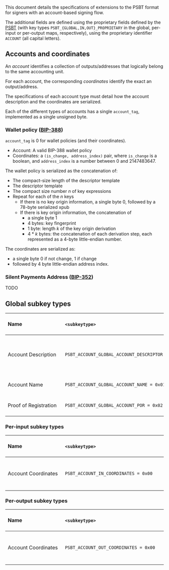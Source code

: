 This document details the specifications of extensions to the PSBT format for signers with an account-based signing flow.

The additional fields are defined using the proprietary fields defined by the [PSBT](https://github.com/bitcoin/bips/blob/master/bip-0174.mediawiki) (with key types `PSBT_{GLOBAL,IN,OUT}_PROPRIETARY` in the global, per-input or per-output maps, respectively), using the proprietary identifier `ACCOUNT` (all capital letters).


## Accounts and coordinates

An _account_ identifies a collection of outputs/addresses that logically belong to the same accounting unit.

For each account, the corresponding _coordinates_ identify the exact an output/address.

The specifications of each account type must detail how the account description and the coordinates are serialized.

Each of the different types of accounts has a single `account_tag`, implemented as a single unsigned byte.

### Wallet policy ([BIP-388](https://github.com/bitcoin/bips/blob/master/bip-0388.mediawiki))

`account_tag` is 0 for wallet policies (and their coordinates).

- Account: A valid BIP-388 wallet policy
- Coordinates: a `(is_change, address_index)` pair, where `is_change` is a boolean, and `address_index` is a number between 0 and 2147483647.

The wallet policy is serialized as the concatenation of:
- The compact-size length of the descriptor template
- The descriptor template
- The compact size number _n_ of key expressions
- Repeat for each of the _n_ keys
  - If there is no key origin information, a single byte 0, followed by a 78-byte serialized xpub
  - If there is key origin information, the concatenation of
    - a single byte 1
    - 4 bytes: key fingerprint
    - 1 byte: length _k_ of the key origin derivation
    - 4 * _k_ bytes: the concatenation of each derivation step, each represented as a 4-byte little-endian number.

The coordinates are serialized as:
- a single byte 0 if not change, 1 if change
- followed by 4 byte little-endian address index.

### Silent Payments Address ([BIP-352](https://github.com/bitcoin/bips/blob/master/bip-0352.mediawiki))

TODO

## Global subkey types

| Name&nbsp;&nbsp;&nbsp;&nbsp;&nbsp;&nbsp;&nbsp;&nbsp;&nbsp;&nbsp;&nbsp;&nbsp;&nbsp;&nbsp;&nbsp;&nbsp;&nbsp;&nbsp;&nbsp;&nbsp;&nbsp;&nbsp;&nbsp;&nbsp;&nbsp;&nbsp;&nbsp;&nbsp;| `<subkeytype>`&nbsp;&nbsp;&nbsp;&nbsp;&nbsp;&nbsp;&nbsp;&nbsp;&nbsp;&nbsp;&nbsp;&nbsp;&nbsp;&nbsp;&nbsp;&nbsp;&nbsp;&nbsp;&nbsp;&nbsp;&nbsp;&nbsp;&nbsp;&nbsp;&nbsp;&nbsp;&nbsp;&nbsp;&nbsp;&nbsp;&nbsp;&nbsp;&nbsp;&nbsp;&nbsp;&nbsp;&nbsp;&nbsp;&nbsp;&nbsp;&nbsp;&nbsp;&nbsp;&nbsp;&nbsp;&nbsp;&nbsp;&nbsp;&nbsp;&nbsp;&nbsp;&nbsp;&nbsp;&nbsp;&nbsp;&nbsp;&nbsp;&nbsp;&nbsp;&nbsp;&nbsp;&nbsp;&nbsp;&nbsp;&nbsp;&nbsp;&nbsp;&nbsp;&nbsp;&nbsp;&nbsp;&nbsp;&nbsp;&nbsp;&nbsp;&nbsp;&nbsp;&nbsp;&nbsp;&nbsp;&nbsp;&nbsp;&nbsp;| `<subkeydata>`&nbsp;&nbsp;&nbsp;&nbsp;&nbsp;&nbsp;&nbsp;&nbsp;&nbsp;&nbsp;&nbsp;&nbsp;&nbsp;&nbsp;&nbsp;&nbsp;&nbsp;&nbsp;&nbsp;&nbsp;&nbsp;&nbsp;&nbsp;&nbsp;&nbsp;&nbsp;&nbsp;&nbsp;&nbsp;&nbsp;&nbsp;&nbsp;&nbsp;&nbsp;&nbsp;| `<subkeydata>` Description | `<valuedata>`&nbsp;&nbsp;&nbsp;&nbsp;&nbsp;&nbsp;| `<valuedata>`&nbsp;Description&nbsp;&nbsp; | Versions Requiring Inclusion | Versions Requiring Exclusion | Versions Allowing Inclusion | Parent BIP |
|-----------------------|-------------------------------------------------|-----------------------------|----------------|-------------------------------------|---------------------------------------------------------------------------------------|------|-|------|--------|
| Account Description   | `PSBT_ACCOUNT_GLOBAL_ACCOUNT_DESCRIPTOR = 0x00` | `<compact size account ID>` | The account ID | `<byte account_tag> <bytes serialized account>`        | The single byte account tag, followed by the full description of the account, serialized as per the rules of that account type | 0, 2 | | 0, 2 | No BIP |
| Account Name          | `PSBT_ACCOUNT_GLOBAL_ACCOUNT_NAME = 0x01`       | `<compact size account ID>` | The account ID | `<compact size name length> <name>` | The non-zero length of the name, followed by the name of the account                  |      | | 0, 2 | No BIP |
| Proof of Registration | `PSBT_ACCOUNT_GLOBAL_ACCOUNT_POR = 0x02`        | `<compact size account ID>` | The account ID | `<bytes>`                           | If required by the signer, the _Proof of Registration_ for the account                |      | | 0, 2 | No BIP |


### Per-input subkey types

| Name&nbsp;&nbsp;&nbsp;&nbsp;&nbsp;&nbsp;&nbsp;&nbsp;&nbsp;&nbsp;&nbsp;&nbsp;&nbsp;&nbsp;&nbsp;&nbsp;&nbsp;&nbsp;&nbsp;&nbsp;&nbsp;&nbsp;&nbsp;&nbsp;&nbsp;&nbsp;&nbsp;&nbsp;| `<subkeytype>`&nbsp;&nbsp;&nbsp;&nbsp;&nbsp;&nbsp;&nbsp;&nbsp;&nbsp;&nbsp;&nbsp;&nbsp;&nbsp;&nbsp;&nbsp;&nbsp;&nbsp;&nbsp;&nbsp;&nbsp;&nbsp;&nbsp;&nbsp;&nbsp;&nbsp;&nbsp;&nbsp;&nbsp;&nbsp;&nbsp;&nbsp;&nbsp;&nbsp;&nbsp;&nbsp;&nbsp;&nbsp;&nbsp;&nbsp;&nbsp;&nbsp;&nbsp;&nbsp;&nbsp;&nbsp;&nbsp;&nbsp;&nbsp;&nbsp;&nbsp;&nbsp;&nbsp;&nbsp;&nbsp;&nbsp;&nbsp;&nbsp;&nbsp;&nbsp;&nbsp;&nbsp;&nbsp;&nbsp;&nbsp;&nbsp;&nbsp;&nbsp;&nbsp;&nbsp;&nbsp;&nbsp;&nbsp;&nbsp;&nbsp;&nbsp;&nbsp;&nbsp;&nbsp;&nbsp;&nbsp;&nbsp;&nbsp;&nbsp;| `<subkeydata>`&nbsp;&nbsp;&nbsp;&nbsp;&nbsp;&nbsp;&nbsp;&nbsp;&nbsp;&nbsp;&nbsp;&nbsp;&nbsp;&nbsp;&nbsp;&nbsp;&nbsp;&nbsp;&nbsp;&nbsp;&nbsp;&nbsp;&nbsp;&nbsp;&nbsp;&nbsp;&nbsp;&nbsp;&nbsp;&nbsp;&nbsp;&nbsp;&nbsp;&nbsp;&nbsp;| `<subkeydata>` Description | `<valuedata>`&nbsp;&nbsp;&nbsp;&nbsp;&nbsp;&nbsp;| `<valuedata>`&nbsp;Description&nbsp;&nbsp; | Versions Requiring Inclusion | Versions Requiring Exclusion | Versions Allowing Inclusion | Parent BIP |
|---------------------|--------------------------------------|-----------------------------|----------------|----------------------------------|---------------------------------------------------------------------|-|-|------|--------|
| Account Coordinates | `PSBT_ACCOUNT_IN_COORDINATES = 0x00` | `<compact size account ID>` | The account ID | `<byte account_tag> <bytes serialized coordinates>` | The single byte account tag, followed by the coordinates, serialized as per the specification of the account | | | 0, 2 | No BIP |


### Per-output subkey types

| Name&nbsp;&nbsp;&nbsp;&nbsp;&nbsp;&nbsp;&nbsp;&nbsp;&nbsp;&nbsp;&nbsp;&nbsp;&nbsp;&nbsp;&nbsp;&nbsp;&nbsp;&nbsp;&nbsp;&nbsp;&nbsp;&nbsp;&nbsp;&nbsp;&nbsp;&nbsp;&nbsp;&nbsp;| `<subkeytype>`&nbsp;&nbsp;&nbsp;&nbsp;&nbsp;&nbsp;&nbsp;&nbsp;&nbsp;&nbsp;&nbsp;&nbsp;&nbsp;&nbsp;&nbsp;&nbsp;&nbsp;&nbsp;&nbsp;&nbsp;&nbsp;&nbsp;&nbsp;&nbsp;&nbsp;&nbsp;&nbsp;&nbsp;&nbsp;&nbsp;&nbsp;&nbsp;&nbsp;&nbsp;&nbsp;&nbsp;&nbsp;&nbsp;&nbsp;&nbsp;&nbsp;&nbsp;&nbsp;&nbsp;&nbsp;&nbsp;&nbsp;&nbsp;&nbsp;&nbsp;&nbsp;&nbsp;&nbsp;&nbsp;&nbsp;&nbsp;&nbsp;&nbsp;&nbsp;&nbsp;&nbsp;&nbsp;&nbsp;&nbsp;&nbsp;&nbsp;&nbsp;&nbsp;&nbsp;&nbsp;&nbsp;&nbsp;&nbsp;&nbsp;&nbsp;&nbsp;&nbsp;&nbsp;&nbsp;&nbsp;&nbsp;&nbsp;&nbsp;| `<subkeydata>`&nbsp;&nbsp;&nbsp;&nbsp;&nbsp;&nbsp;&nbsp;&nbsp;&nbsp;&nbsp;&nbsp;&nbsp;&nbsp;&nbsp;&nbsp;&nbsp;&nbsp;&nbsp;&nbsp;&nbsp;&nbsp;&nbsp;&nbsp;&nbsp;&nbsp;&nbsp;&nbsp;&nbsp;&nbsp;&nbsp;&nbsp;&nbsp;&nbsp;&nbsp;&nbsp;| `<subkeydata>` Description | `<valuedata>`&nbsp;&nbsp;&nbsp;&nbsp;&nbsp;&nbsp;| `<valuedata>`&nbsp;Description&nbsp;&nbsp; | Versions Requiring Inclusion | Versions Requiring Exclusion | Versions Allowing Inclusion | Parent BIP |
|---------------------|---------------------------------------|-----------------------------|----------------|----------------------------------|---------------------------------------------------------------------|-|-|------|--------|
| Account Coordinates | `PSBT_ACCOUNT_OUT_COORDINATES = 0x00` | `<compact size account ID>` | The account ID | `<byte account_tag> <bytes serialized coordinates>` | The single byte account tag, followed by the coordinates, serialized as per the specification of the account | | | 0, 2 | No BIP |

